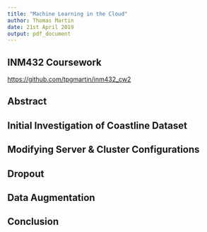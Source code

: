 ```yaml
---
title: "Machine Learning in the Cloud"
author: Thomas Martin
date: 21st April 2019
output: pdf_document
---
```


## INM432 Coursework

https://github.com/tpgmartin/inm432_cw2

## Abstract

## Initial Investigation of Coastline Dataset

## Modifying Server & Cluster Configurations

## Dropout

## Data Augmentation

## Conclusion

